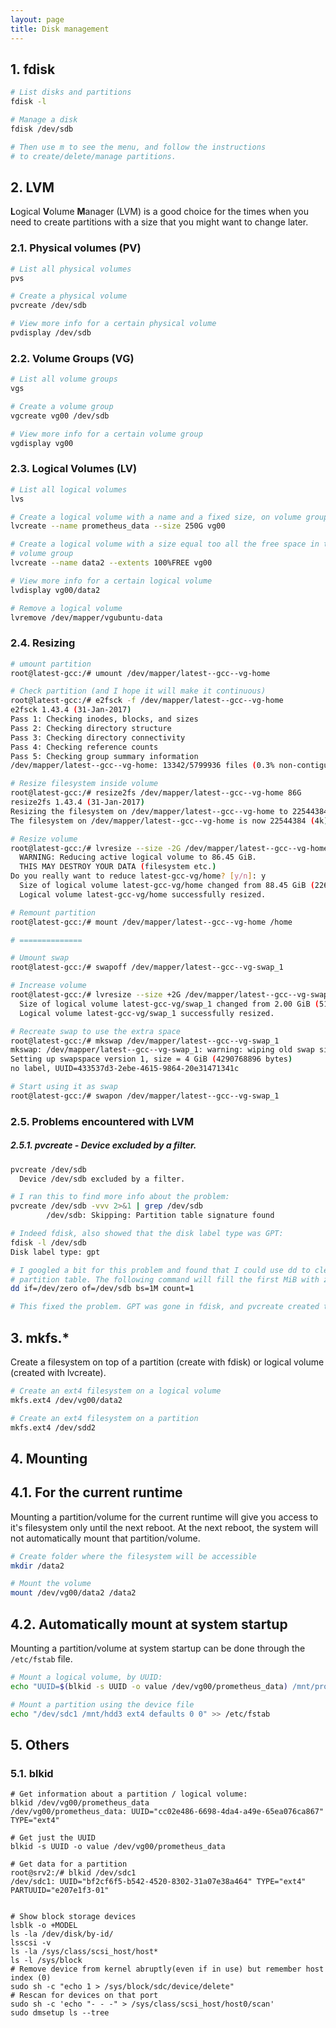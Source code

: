 ```yaml
---
layout: page
title: Disk management
---
```


## 1. fdisk
```bash
# List disks and partitions
fdisk -l

# Manage a disk
fdisk /dev/sdb

# Then use m to see the menu, and follow the instructions
# to create/delete/manage partitions.
```

## 2. LVM
**L**ogical **V**olume **M**anager (LVM) is a good choice for the times when you
need to create partitions with a size that you might want to change later.

### 2.1. Physical volumes (PV)
```bash
# List all physical volumes
pvs

# Create a physical volume
pvcreate /dev/sdb

# View more info for a certain physical volume
pvdisplay /dev/sdb
```

### 2.2. Volume Groups (VG)
```bash
# List all volume groups
vgs

# Create a volume group
vgcreate vg00 /dev/sdb

# View more info for a certain volume group
vgdisplay vg00
```

### 2.3. Logical Volumes (LV)
```bash
# List all logical volumes
lvs

# Create a logical volume with a name and a fixed size, on volume group vg00
lvcreate --name prometheus_data --size 250G vg00

# Create a logical volume with a size equal too all the free space in the
# volume group
lvcreate --name data2 --extents 100%FREE vg00

# View more info for a certain logical volume
lvdisplay vg00/data2

# Remove a logical volume
lvremove /dev/mapper/vgubuntu-data
```

### 2.4. Resizing
```bash
# umount partition
root@latest-gcc:/# umount /dev/mapper/latest--gcc--vg-home

# Check partition (and I hope it will make it continuous)
root@latest-gcc:/# e2fsck -f /dev/mapper/latest--gcc--vg-home
e2fsck 1.43.4 (31-Jan-2017)
Pass 1: Checking inodes, blocks, and sizes
Pass 2: Checking directory structure
Pass 3: Checking directory connectivity
Pass 4: Checking reference counts
Pass 5: Checking group summary information
/dev/mapper/latest--gcc--vg-home: 13342/5799936 files (0.3% non-contiguous), 604675/23186432 blocks

# Resize filesystem inside volume
root@latest-gcc:/# resize2fs /dev/mapper/latest--gcc--vg-home 86G
resize2fs 1.43.4 (31-Jan-2017)
Resizing the filesystem on /dev/mapper/latest--gcc--vg-home to 22544384 (4k) blocks.
The filesystem on /dev/mapper/latest--gcc--vg-home is now 22544384 (4k) blocks long.

# Resize volume
root@latest-gcc:/# lvresize --size -2G /dev/mapper/latest--gcc--vg-home
  WARNING: Reducing active logical volume to 86.45 GiB.
  THIS MAY DESTROY YOUR DATA (filesystem etc.)
Do you really want to reduce latest-gcc-vg/home? [y/n]: y
  Size of logical volume latest-gcc-vg/home changed from 88.45 GiB (22643 extents) to 86.45 GiB (22131 extents).
  Logical volume latest-gcc-vg/home successfully resized.

# Remount partition
root@latest-gcc:/# mount /dev/mapper/latest--gcc--vg-home /home

# ==============

# Umount swap
root@latest-gcc:/# swapoff /dev/mapper/latest--gcc--vg-swap_1

# Increase volume
root@latest-gcc:/# lvresize --size +2G /dev/mapper/latest--gcc--vg-swap_1
  Size of logical volume latest-gcc-vg/swap_1 changed from 2.00 GiB (511 extents) to 4.00 GiB (1023 extents).
  Logical volume latest-gcc-vg/swap_1 successfully resized.

# Recreate swap to use the extra space
root@latest-gcc:/# mkswap /dev/mapper/latest--gcc--vg-swap_1
mkswap: /dev/mapper/latest--gcc--vg-swap_1: warning: wiping old swap signature.
Setting up swapspace version 1, size = 4 GiB (4290768896 bytes)
no label, UUID=433537d3-2ebe-4615-9864-20e31471341c

# Start using it as swap
root@latest-gcc:/# swapon /dev/mapper/latest--gcc--vg-swap_1
```

### 2.5. Problems encountered with LVM
##### 2.5.1. pvcreate - Device excluded by a filter.
```bash
pvcreate /dev/sdb
  Device /dev/sdb excluded by a filter.

# I ran this to find more info about the problem:
pvcreate /dev/sdb -vvv 2>&1 | grep /dev/sdb
        /dev/sdb: Skipping: Partition table signature found

# Indeed fdisk, also showed that the disk label type was GPT:
fdisk -l /dev/sdb
Disk label type: gpt

# I googled a bit for this problem and found that I could use dd to clear the
# partition table. The following command will fill the first MiB with zero bits:
dd if=/dev/zero of=/dev/sdb bs=1M count=1

# This fixed the problem. GPT was gone in fdisk, and pvcreate created the volume
```

## 3. mkfs.*
Create a filesystem on top of a partition (create with fdisk) or logical volume
(created with lvcreate).
```bash
# Create an ext4 filesystem on a logical volume
mkfs.ext4 /dev/vg00/data2

# Create an ext4 filesystem on a partition
mkfs.ext4 /dev/sdd2
```

## 4. Mounting
## 4.1. For the current runtime
Mounting a partition/volume for the current runtime will give you access to it's
filesystem only until the next reboot. At the next reboot, the system will not
automatically mount that partition/volume.
```bash
# Create folder where the filesystem will be accessible
mkdir /data2

# Mount the volume
mount /dev/vg00/data2 /data2
```
## 4.2. Automatically mount at system startup
Mounting a partition/volume at system startup can be done through the
`/etc/fstab` file.
```bash
# Mount a logical volume, by UUID:
echo "UUID=$(blkid -s UUID -o value /dev/vg00/prometheus_data) /mnt/prometheus_data ext4 defaults 0 0" >> /etc/fstab

# Mount a partition using the device file
echo "/dev/sdc1 /mnt/hdd3 ext4 defaults 0 0" >> /etc/fstab
```

## 5. Others
### 5.1. blkid
```
# Get information about a partition / logical volume:
blkid /dev/vg00/prometheus_data
/dev/vg00/prometheus_data: UUID="cc02e486-6698-4da4-a49e-65ea076ca867" TYPE="ext4" 

# Get just the UUID
blkid -s UUID -o value /dev/vg00/prometheus_data

# Get data for a partition
root@srv2:/# blkid /dev/sdc1
/dev/sdc1: UUID="bf2cf6f5-b542-4520-8302-31a07e38a464" TYPE="ext4" PARTUUID="e207e1f3-01"


# Show block storage devices
lsblk -o +MODEL
ls -la /dev/disk/by-id/
lsscsi -v
ls -la /sys/class/scsi_host/host*
ls -l /sys/block
# Remove device from kernel abruptly(even if in use) but remember host index (0)
sudo sh -c "echo 1 > /sys/block/sdc/device/delete"
# Rescan for devices on that port
sudo sh -c 'echo "- - -" > /sys/class/scsi_host/host0/scan'
sudo dmsetup ls --tree
```
